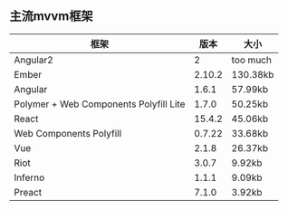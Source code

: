 ## 主流mvvm框架
框架 |	版本	| 大小 
----|------|----
Angular2 |	2	| too much 
Ember	| 2.10.2 | 130.38kb
Angular	| 1.6.1	| 57.99kb
Polymer + Web Components Polyfill Lite	| 1.7.0	| 50.25kb
React	| 15.4.2 | 45.06kb
Web Components Polyfill	| 0.7.22 | 33.68kb
Vue	| 2.1.8	| 26.37kb
Riot	| 3.0.7	| 9.92kb
Inferno	| 1.1.1	| 9.09kb
Preact	| 7.1.0	| 3.92kb

